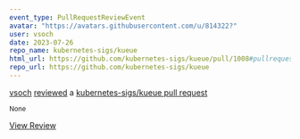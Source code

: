 ```yaml
---
event_type: PullRequestReviewEvent
avatar: "https://avatars.githubusercontent.com/u/814322?"
user: vsoch
date: 2023-07-26
repo_name: kubernetes-sigs/kueue
html_url: https://github.com/kubernetes-sigs/kueue/pull/1008#pullrequestreview-1548202583
repo_url: https://github.com/kubernetes-sigs/kueue
---
```


<a href='https://github.com/vsoch' target='_blank'>vsoch</a> <a href='https://github.com/kubernetes-sigs/kueue/pull/1008#pullrequestreview-1548202583' target='_blank'>reviewed</a> a <a href='https://github.com/kubernetes-sigs/kueue/pull/1008' target='_blank'>kubernetes-sigs/kueue pull request</a>

<small>None</small>

<a href='https://github.com/kubernetes-sigs/kueue/pull/1008#pullrequestreview-1548202583' target='_blank'>View Review</a>